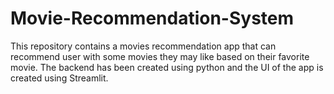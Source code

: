 # Movie-Recommendation-System
This repository contains a movies recommendation app that can recommend user with some movies they may like based on their favorite movie. The backend has been created using python and the UI of the app is created using Streamlit.
